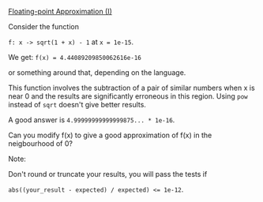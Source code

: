 [Floating-point Approximation (I)](https://www.codewars.com/kata/floating-point-approximation-i/train/rust)

Consider the function 

`f: x -> sqrt(1 + x) - 1` at `x = 1e-15`. 

We get: `f(x) = 4.44089209850062616e-16`

or something around that, depending on the language.

This function involves the subtraction of a pair of similar numbers when x is near 0 and the results are significantly erroneous in this region. Using `pow` instead of `sqrt` doesn't give better results.

A good answer is `4.99999999999999875... * 1e-16`. 

Can you modify f(x) to give a good approximation of f(x) in the neigbourhood of 0?

Note:

Don't round or truncate your results, you will pass the tests if

`abs((your_result - expected) / expected) <= 1e-12`.